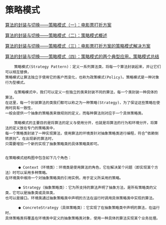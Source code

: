 # 策略模式

[算法的封装与切换——策略模式（一）：电影票打折方案](https://blog.csdn.net/lovelion/article/details/7818983)

[算法的封装与切换——策略模式（二）：策略模式概述](https://blog.csdn.net/lovelion/article/details/7819136)

[算法的封装与切换——策略模式（三）：电影票打折方案的策略模式解决方案](https://blog.csdn.net/lovelion/article/details/7819216)

[算法的封装与切换——策略模式（四）：策略模式的两个典型应用，策略模式总结](https://blog.csdn.net/lovelion/article/details/7819266)

```aidl
    策略模式(Strategy Pattern)：定义一系列算法类，将每一个算法封装起来，并让它们可以相互替换，
策略模式让算法独立于使用它的客户而变化，也称为政策模式(Policy)。策略模式是一种对象行为型模式。

    在策略模式中，我们可以定义一些独立的类来封装不同的算法，每一个类封装一种具体的算法，
在这里，每一个封装算法的类我们都可以称之为一种策略(Strategy)，为了保证这些策略在使用时具有一致性，
一般会提供一个抽象的策略类来做规则的定义，而每种算法则对应于一个具体策略类。

    策略模式的主要目的是将算法的定义与使用分开，也就是将算法的行为和环境分开，将算法的定义放在专门的策略类中，
每一个策略类封装了一种实现算法，使用算法的环境类针对抽象策略类进行编程，符合“依赖倒转原则”。在出现新的算法时，
只需要增加一个新的实现了抽象策略类的具体策略类即可。


在策略模式结构图中包含如下几个角色：

      ● Context（环境类）：环境类是使用算法的角色，它在解决某个问题（即实现某个方法）时可以采用多种策略。
在环境类中维持一个对抽象策略类的引用实例，用于定义所采用的策略。

      ● Strategy（抽象策略类）：它为所支持的算法声明了抽象方法，是所有策略类的父类，它可以是抽象类或具体类，
也可以是接口。环境类通过抽象策略类中声明的方法在运行时调用具体策略类中实现的算法。

      ● ConcreteStrategy（具体策略类）：它实现了在抽象策略类中声明的算法，在运行时，
具体策略类将覆盖在环境类中定义的抽象策略类对象，使用一种具体的算法实现某个业务处理。

```